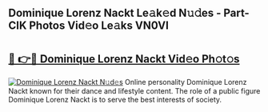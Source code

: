 ## Dominique Lorenz Nackt Le𝚊k𝚎d N𝚞𝚍es - Part-CIK Photos Vid𝚎o Le𝚊ks VN0VI

# <h2><a href="http://fbap9mh.evod.top/?m=Dominique+Lorenz+Nackt">🔗 👉🔴 Dominique Lorenz Nackt Vid𝚎o Ph𝚘t𝚘s</a></h2>

[![Dominique Lorenz Nackt N𝚞d𝚎s](https://i.imgur.com/8V9OHl7.gif)](http://fbap9mh.evod.top/?m=Dominique+Lorenz+Nackt)
Online personality Dominique Lorenz Nackt known for their dance and lifestyle content. The role of a public figure Dominique Lorenz Nackt is to serve the best interests of society. 
